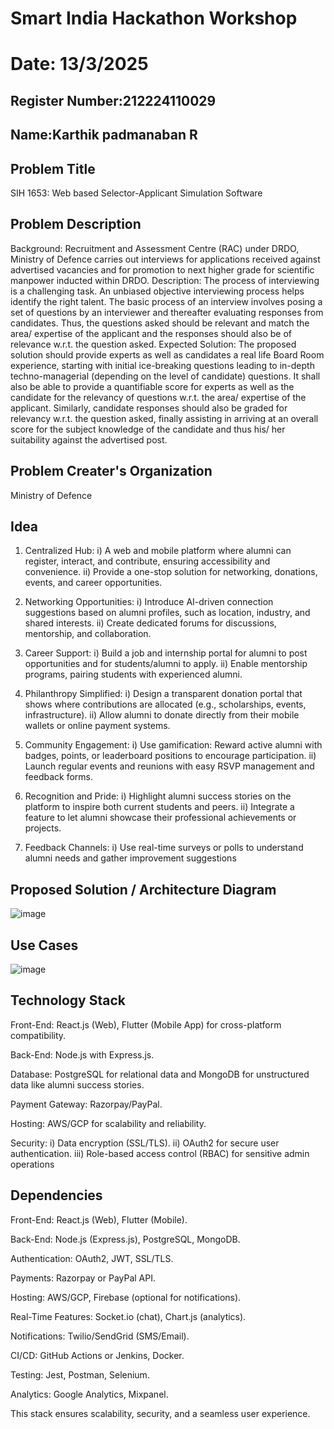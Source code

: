 # Smart India Hackathon Workshop
# Date: 13/3/2025
## Register Number:212224110029
## Name:Karthik padmanaban R
## Problem Title
SIH 1653: Web based Selector-Applicant Simulation Software
## Problem Description
Background: Recruitment and Assessment Centre (RAC) under DRDO, Ministry of Defence carries out interviews for applications received against advertised vacancies and for promotion to next higher grade for scientific manpower inducted within DRDO. Description: The process of interviewing is a challenging task. An unbiased objective interviewing process helps identify the right talent. The basic process of an interview involves posing a set of questions by an interviewer and thereafter evaluating responses from candidates. Thus, the questions asked should be relevant and match the area/ expertise of the applicant and the responses should also be of relevance w.r.t. the question asked. Expected Solution: The proposed solution should provide experts as well as candidates a real life Board Room experience, starting with initial ice-breaking questions leading to in-depth techno-managerial (depending on the level of candidate) questions. It shall also be able to provide a quantifiable score for experts as well as the candidate for the relevancy of questions w.r.t. the area/ expertise of the applicant. Similarly, candidate responses should also be graded for relevancy w.r.t. the question asked, finally assisting in arriving at an overall score for the subject knowledge of the candidate and thus his/ her suitability against the advertised post.

## Problem Creater's Organization
Ministry of Defence

## Idea

1. Centralized Hub: i) A web and mobile platform where alumni can register, interact, and contribute, ensuring accessibility and convenience.
ii) Provide a one-stop solution for networking, donations, events, and career opportunities.

2. Networking Opportunities: i) Introduce AI-driven connection suggestions based on alumni profiles, such as location, industry, and shared
interests. ii) Create dedicated forums for discussions, mentorship, and collaboration.

3. Career Support: i) Build a job and internship portal for alumni to post opportunities and for students/alumni to apply. ii) Enable mentorship
programs, pairing students with experienced alumni.

4. Philanthropy Simplified: i) Design a transparent donation portal that shows where contributions are allocated (e.g., scholarships, events,
infrastructure). ii) Allow alumni to donate directly from their mobile wallets or online payment systems.

5. Community Engagement: i) Use gamification: Reward active alumni with badges, points, or leaderboard positions to encourage
participation. ii) Launch regular events and reunions with easy RSVP management and feedback forms.

6. Recognition and Pride: i) Highlight alumni success stories on the platform to inspire both current students and peers. ii) Integrate a feature
to let alumni showcase their professional achievements or projects.

7. Feedback Channels: i) Use real-time surveys or polls to understand alumni needs and gather improvement suggestions

## Proposed Solution / Architecture Diagram

![image](https://github.com/user-attachments/assets/6b2a6db3-e945-4bb3-97be-3e7c6b53830b)


## Use Cases

![image](https://github.com/user-attachments/assets/468475e0-6d70-4141-8e00-134473ad0ab1)


## Technology Stack

Front-End: React.js (Web), Flutter (Mobile App) for cross-platform compatibility.

Back-End: Node.js with Express.js.

Database: PostgreSQL for relational data and MongoDB for unstructured data like alumni success stories.

Payment Gateway: Razorpay/PayPal.

Hosting: AWS/GCP for scalability and reliability.

Security: i) Data encryption (SSL/TLS). ii) OAuth2 for secure user authentication. iii) Role-based access control (RBAC) for sensitive admin
operations


## Dependencies

Front-End: React.js (Web), Flutter (Mobile).

Back-End: Node.js (Express.js), PostgreSQL, MongoDB.

Authentication: OAuth2, JWT, SSL/TLS.

Payments: Razorpay or PayPal API.

Hosting: AWS/GCP, Firebase (optional for notifications).

Real-Time Features: Socket.io (chat), Chart.js (analytics).

Notifications: Twilio/SendGrid (SMS/Email).

CI/CD: GitHub Actions or Jenkins, Docker.

Testing: Jest, Postman, Selenium.

Analytics: Google Analytics, Mixpanel.

This stack ensures scalability, security, and a seamless user experience.

